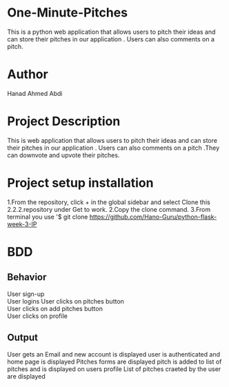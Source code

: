 # One-Minute-Pitches
This is a python web application that allows users to pitch their ideas and can store their pitches in our application . Users can also comments on a pitch.
# Author
Hanad Ahmed Abdi
# Project Description
This is web application that allows users to pitch their ideas and can store their pitches in our application . Users can also comments on a pitch .They can downvote and upvote their pitches.
# Project setup installation
1.From the repository, click + in the global sidebar and select Clone this 2.2.2.repository under Get to work.
2.Copy the clone command.
3.From terminal you use '$ git clone https://github.com/Hano-Guru/python-flask-week-3-IP

# BDD

## Behavior	
User sign-up	
User logins	
User clicks on pitches button	
User clicks on add pitches button	
User clicks on profile

## Output
User gets an Email and new account is displayed
user is authenticated and home page is displayed
Pitches forms are displayed
pitch is added to list of pitches and is displayed on users profile
List of pitches craeted by the user are displayed